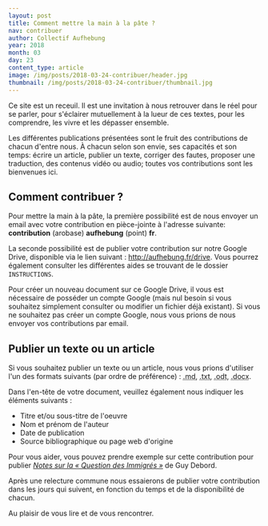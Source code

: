 ```yaml
---
layout: post
title: Comment mettre la main à la pâte ?
nav: contribuer
author: Collectif Aufhebung
year: 2018
month: 03
day: 23
content_type: article
image: /img/posts/2018-03-24-contribuer/header.jpg
thumbnail: /img/posts/2018-03-24-contribuer/thumbnail.jpg
---
```


Ce site est un receuil. Il est une invitation à nous retrouver dans le réel pour se parler, pour s'éclairer mutuellement à la lueur de ces textes, pour les comprendre, les vivre et les dépasser ensemble.

Les différentes publications présentées sont le fruit des contributions de chacun d'entre nous. À chacun selon son envie, ses capacités et son temps: écrire un article, publier un texte, corriger des fautes, proposer une traduction, des contenus vidéo ou audio; toutes vos contributions sont les bienvenues ici.

Comment contribuer ?
--------------------

Pour mettre la main à la pâte, la première possibilité est de nous envoyer un email avec votre contribution en pièce-jointe à l'adresse suivante: **contribution** (arobase) **aufhebung** (point) **fr**.

La seconde possibilité est de publier votre contribution sur notre Google Drive, disponible via le lien suivant : <http://aufhebung.fr/drive>. Vous pourrez également consulter les différentes aides se trouvant de le dossier `INSTRUCTIONS`.

Pour créer un nouveau document sur ce Google Drive, il vous est nécessaire de posséder un compte Google (mais nul besoin si vous souhaitez simplement consulter ou modifier un fichier déjà existant). Si vous ne souhaitez pas créer un compte Google, nous vous prions de nous envoyer vos contributions par email.


Publier un texte ou un article
------------------------------

Si vous souhaitez publier un texte ou un article, nous vous prions d'utiliser l'un des formats suivants (par ordre de préférence) : <acronym title="Markdown">.md</acronym>, <acronym title="Texte">.txt</acronym>, <acronym title="LibreOffice/OpenOffice">.odt</acronym>, <acronym title="Microsoft Word">.docx</acronym>.

Dans l'en-tête de votre document, veuillez également nous indiquer les éléments suivants :

- Titre et/ou sous-titre de l'oeuvre
- Nom et prénom de l'auteur
- Date de publication
- Source bibliographique ou page web d'origine

Pour vous aider, vous pouvez prendre exemple sur cette contribution pour publier [*Notes sur la « Question des Immigrés »*](https://docs.google.com/document/d/1A_Sya_56zbVSY2mVVPqcX4pYJZnei_mWH7HkkpEWKJE/edit) de Guy Debord.  

Après une relecture commune nous essaierons de publier votre contribution dans les jours qui suivent, en fonction du temps et de la disponibilité de chacun.

Au plaisir de vous lire et de vous rencontrer.

